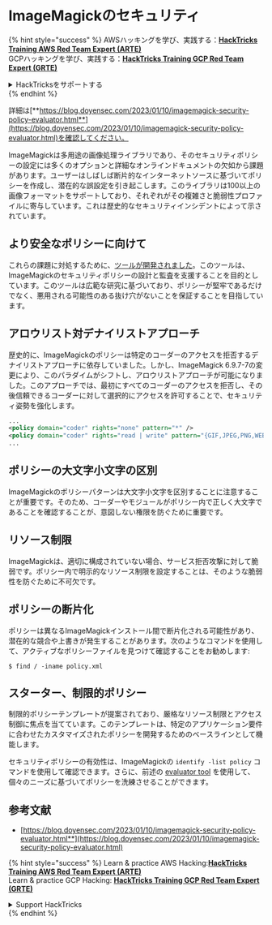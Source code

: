 # ImageMagickのセキュリティ

{% hint style="success" %}
AWSハッキングを学び、実践する：<img src="/.gitbook/assets/arte.png" alt="" data-size="line">[**HackTricks Training AWS Red Team Expert (ARTE)**](https://training.hacktricks.xyz/courses/arte)<img src="/.gitbook/assets/arte.png" alt="" data-size="line">\
GCPハッキングを学び、実践する：<img src="/.gitbook/assets/grte.png" alt="" data-size="line">[**HackTricks Training GCP Red Team Expert (GRTE)**<img src="/.gitbook/assets/grte.png" alt="" data-size="line">](https://training.hacktricks.xyz/courses/grte)

<details>

<summary>HackTricksをサポートする</summary>

* [**サブスクリプションプラン**](https://github.com/sponsors/carlospolop)を確認してください！
* **💬 [**Discordグループ**](https://discord.gg/hRep4RUj7f)または[**Telegramグループ**](https://t.me/peass)に参加するか、**Twitter** 🐦 [**@hacktricks\_live**](https://twitter.com/hacktricks\_live)**をフォローしてください。**
* **ハッキングのトリックを共有するために、[**HackTricks**](https://github.com/carlospolop/hacktricks)および[**HackTricks Cloud**](https://github.com/carlospolop/hacktricks-cloud)のGitHubリポジトリにPRを提出してください。**

</details>
{% endhint %}

詳細は[**https://blog.doyensec.com/2023/01/10/imagemagick-security-policy-evaluator.html**](https://blog.doyensec.com/2023/01/10/imagemagick-security-policy-evaluator.html)を確認してください。

ImageMagickは多用途の画像処理ライブラリであり、そのセキュリティポリシーの設定には多くのオプションと詳細なオンラインドキュメントの欠如から課題があります。ユーザーはしばしば断片的なインターネットソースに基づいてポリシーを作成し、潜在的な誤設定を引き起こします。このライブラリは100以上の画像フォーマットをサポートしており、それぞれがその複雑さと脆弱性プロファイルに寄与しています。これは歴史的なセキュリティインシデントによって示されています。

## より安全なポリシーに向けて
これらの課題に対処するために、[ツールが開発されました](https://imagemagick-secevaluator.doyensec.com/)。このツールは、ImageMagickのセキュリティポリシーの設計と監査を支援することを目的としています。このツールは広範な研究に基づいており、ポリシーが堅牢であるだけでなく、悪用される可能性のある抜け穴がないことを保証することを目指しています。

## アロウリスト対デナイリストアプローチ
歴史的に、ImageMagickのポリシーは特定のコーダーのアクセスを拒否するデナイリストアプローチに依存していました。しかし、ImageMagick 6.9.7-7の変更により、このパラダイムがシフトし、アロウリストアプローチが可能になりました。このアプローチでは、最初にすべてのコーダーのアクセスを拒否し、その後信頼できるコーダーに対して選択的にアクセスを許可することで、セキュリティ姿勢を強化します。
```xml
...
<policy domain="coder" rights="none" pattern="*" />
<policy domain="coder" rights="read | write" pattern="{GIF,JPEG,PNG,WEBP}" />
...
```
## ポリシーの大文字小文字の区別
ImageMagickのポリシーパターンは大文字小文字を区別することに注意することが重要です。そのため、コーダーやモジュールがポリシー内で正しく大文字であることを確認することが、意図しない権限を防ぐために重要です。

## リソース制限
ImageMagickは、適切に構成されていない場合、サービス拒否攻撃に対して脆弱です。ポリシー内で明示的なリソース制限を設定することは、そのような脆弱性を防ぐために不可欠です。

## ポリシーの断片化
ポリシーは異なるImageMagickインストール間で断片化される可能性があり、潜在的な競合や上書きが発生することがあります。次のようなコマンドを使用して、アクティブなポリシーファイルを見つけて確認することをお勧めします:
```shell
$ find / -iname policy.xml
```
## スターター、制限的ポリシー
制限的ポリシーテンプレートが提案されており、厳格なリソース制限とアクセス制御に焦点を当てています。このテンプレートは、特定のアプリケーション要件に合わせたカスタマイズされたポリシーを開発するためのベースラインとして機能します。

セキュリティポリシーの有効性は、ImageMagickの `identify -list policy` コマンドを使用して確認できます。さらに、前述の [evaluator tool](https://imagemagick-secevaluator.doyensec.com/) を使用して、個々のニーズに基づいてポリシーを洗練させることができます。

## 参考文献
* [https://blog.doyensec.com/2023/01/10/imagemagick-security-policy-evaluator.html**](https://blog.doyensec.com/2023/01/10/imagemagick-security-policy-evaluator.html)



{% hint style="success" %}
Learn & practice AWS Hacking:<img src="/.gitbook/assets/arte.png" alt="" data-size="line">[**HackTricks Training AWS Red Team Expert (ARTE)**](https://training.hacktricks.xyz/courses/arte)<img src="/.gitbook/assets/arte.png" alt="" data-size="line">\
Learn & practice GCP Hacking: <img src="/.gitbook/assets/grte.png" alt="" data-size="line">[**HackTricks Training GCP Red Team Expert (GRTE)**<img src="/.gitbook/assets/grte.png" alt="" data-size="line">](https://training.hacktricks.xyz/courses/grte)

<details>

<summary>Support HackTricks</summary>

* Check the [**subscription plans**](https://github.com/sponsors/carlospolop)!
* **Join the** 💬 [**Discord group**](https://discord.gg/hRep4RUj7f) or the [**telegram group**](https://t.me/peass) or **follow** us on **Twitter** 🐦 [**@hacktricks\_live**](https://twitter.com/hacktricks\_live)**.**
* **Share hacking tricks by submitting PRs to the** [**HackTricks**](https://github.com/carlospolop/hacktricks) and [**HackTricks Cloud**](https://github.com/carlospolop/hacktricks-cloud) github repos.

</details>
{% endhint %}
